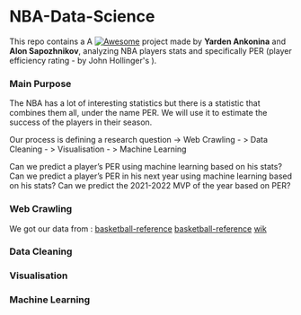 # NBA-Data-Science
This repo contains a A  [![Awesome](https://cdn.rawgit.com/sindresorhus/awesome/d7305f38d29fed78fa85652e3a63e154dd8e8829/media/badge.svg)](https://github.com/sindresorhus/awesome) project made by **Yarden Ankonina** and **Alon Sapozhnikov**, analyzing NBA players stats and specifically PER (player efficiency rating - by  John Hollinger's ).

### Main Purpose
The NBA has a lot of interesting statistics but there is a statistic that combines them all, under the name PER.
We will use it to estimate the success of the players in their season.

Our process is defining a research question ->  Web Crawling - >  Data Cleaning - > Visualisation - >  Machine Learning


Can we predict a player’s PER using machine learning based on his stats?
Can we predict a player’s PER in his next year using machine learning based on his stats?
Can we predict the 2021-2022 MVP of the year based on PER?


### Web Crawling
We got our data from : 
[basketball-reference](https://www.basketball-reference.com/leagues/NBA_2021_totals.html)
[basketball-reference](https://www.basketball-reference.com/awards/mvp.html)
[wik](https://en.wikipedia.org/wiki/Player_efficiency_rating)


### Data Cleaning


### Visualisation


### Machine Learning



